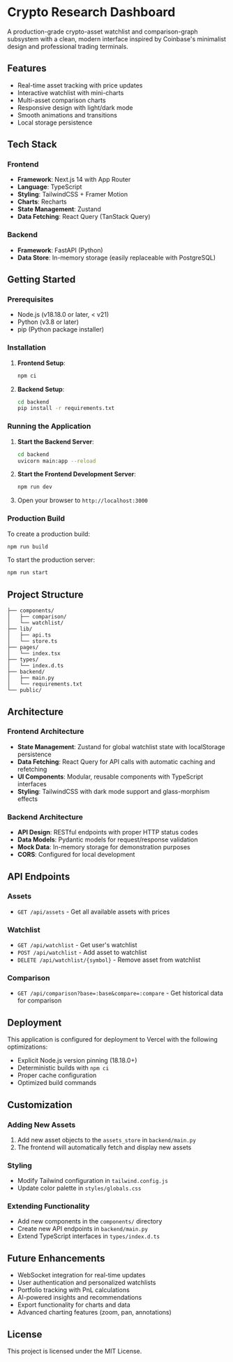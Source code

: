 # Crypto Research Dashboard

A production-grade crypto-asset watchlist and comparison-graph subsystem with a clean, modern interface inspired by Coinbase's minimalist design and professional trading terminals.

## Features

- Real-time asset tracking with price updates
- Interactive watchlist with mini-charts
- Multi-asset comparison charts
- Responsive design with light/dark mode
- Smooth animations and transitions
- Local storage persistence

## Tech Stack

### Frontend
- **Framework**: Next.js 14 with App Router
- **Language**: TypeScript
- **Styling**: TailwindCSS + Framer Motion
- **Charts**: Recharts
- **State Management**: Zustand
- **Data Fetching**: React Query (TanStack Query)

### Backend
- **Framework**: FastAPI (Python)
- **Data Store**: In-memory storage (easily replaceable with PostgreSQL)

## Getting Started

### Prerequisites
- Node.js (v18.18.0 or later, < v21)
- Python (v3.8 or later)
- pip (Python package installer)

### Installation

1. **Frontend Setup**:
   ```bash
   npm ci
   ```

2. **Backend Setup**:
   ```bash
   cd backend
   pip install -r requirements.txt
   ```

### Running the Application

1. **Start the Backend Server**:
   ```bash
   cd backend
   uvicorn main:app --reload
   ```

2. **Start the Frontend Development Server**:
   ```bash
   npm run dev
   ```

3. Open your browser to `http://localhost:3000`

### Production Build

To create a production build:
```bash
npm run build
```

To start the production server:
```bash
npm run start
```

## Project Structure

```
├── components/
│   ├── comparison/
│   └── watchlist/
├── lib/
│   ├── api.ts
│   └── store.ts
├── pages/
│   └── index.tsx
├── types/
│   └── index.d.ts
├── backend/
│   ├── main.py
│   └── requirements.txt
└── public/
```

## Architecture

### Frontend Architecture
- **State Management**: Zustand for global watchlist state with localStorage persistence
- **Data Fetching**: React Query for API calls with automatic caching and refetching
- **UI Components**: Modular, reusable components with TypeScript interfaces
- **Styling**: TailwindCSS with dark mode support and glass-morphism effects

### Backend Architecture
- **API Design**: RESTful endpoints with proper HTTP status codes
- **Data Models**: Pydantic models for request/response validation
- **Mock Data**: In-memory storage for demonstration purposes
- **CORS**: Configured for local development

## API Endpoints

### Assets
- `GET /api/assets` - Get all available assets with prices

### Watchlist
- `GET /api/watchlist` - Get user's watchlist
- `POST /api/watchlist` - Add asset to watchlist
- `DELETE /api/watchlist/{symbol}` - Remove asset from watchlist

### Comparison
- `GET /api/comparison?base=:base&compare=:compare` - Get historical data for comparison

## Deployment

This application is configured for deployment to Vercel with the following optimizations:

- Explicit Node.js version pinning (18.18.0+)
- Deterministic builds with `npm ci`
- Proper cache configuration
- Optimized build commands

## Customization

### Adding New Assets
1. Add new asset objects to the `assets_store` in `backend/main.py`
2. The frontend will automatically fetch and display new assets

### Styling
- Modify Tailwind configuration in `tailwind.config.js`
- Update color palette in `styles/globals.css`

### Extending Functionality
- Add new components in the `components/` directory
- Create new API endpoints in `backend/main.py`
- Extend TypeScript interfaces in `types/index.d.ts`

## Future Enhancements

- WebSocket integration for real-time updates
- User authentication and personalized watchlists
- Portfolio tracking with PnL calculations
- AI-powered insights and recommendations
- Export functionality for charts and data
- Advanced charting features (zoom, pan, annotations)

## License

This project is licensed under the MIT License.
